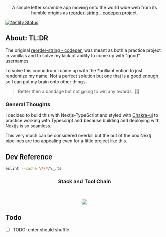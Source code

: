 <div align="center">

<!-- <img style="margin-bottom: 2rem" src='./public/letter-scramble-hor-one.svg'/> -->

A simple letter scramble app moving onto the world wide web from its
humble origins as
[reorder-string - codepen](https://codepen.io/LucasZapico/pen/wvMqqwO)
project.

</div>

[![Netlify Status](https://api.netlify.com/api/v1/badges/0f0ff24d-78c4-42fa-8fdf-fd1ebc26e184/deploy-status)](https://app.netlify.com/sites/timely-salamander-482409/deploys)

## About: TL:DR

The original
[reorder-string - codepen](https://codepen.io/LucasZapico/pen/wvMqqwO)
was meant as both a practice project in vanillajs and to solve my lack
of ability to come up with "good" usernames.

To solve this conundrum I came up with the \*brilliant notion to just
randomize my name. Not a perfect solution but one that is a good
enough so I can put my brain onto other things.

> Better then a bandage but not going to win any awards. 🤷‍♂️

### General Thoughts

I decided to build this with Nextjs-TypeScript and styled with
[Chakra-ui](https://chakra-ui.com/) to practice working with
Typescript and because building and deploying with Nextjs is so
seamless.

This very much can be considered overkill but the out of the box Nextj
pipelines are too appealing even for a little project like this.

<!-- I might go back and make the same app in Vanillajs just to compare and contrast the process. 😩 For the Reddit purist out their that feel this is a chainsaw to cut butter.  -->

## Dev Reference

```sh
eslint --cache \*\*/\_.ts
```

<div align="center">

### Stack and Tool Chain

<img style="margin-top: 2rem" src="https://skillicons.dev/icons?i=github,nextjs,typescript,netlify"/>

</div>

## Todo

- [ ] TODO: enter should shuffle
